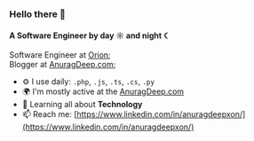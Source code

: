 ### Hello there 👋

#### A Software Engineer by day ☼ and night ☾

Software Engineer at [Orion](https://orionesolutions.com/);<br>
Blogger at [AnuragDeep.com](https://anuragdeep.com/);<br>


- ⚙️ I use daily: `.php`, `.js`, `.ts`, `.cs`, `.py`
- 🌍 I'm mostly active at the [AnuragDeep.com](https://anuragdeep.com/)
- 🌱 Learning all about **Technology**
- 📫 Reach me: [https://www.linkedin.com/in/anuragdeepxon/](https://www.linkedin.com/in/anuragdeepxon/)

